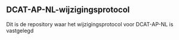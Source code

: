 ## DCAT-AP-NL-wijzigingsprotocol

Dit is de repository waar het wijzigingsprotocol voor DCAT-AP-NL is vastgelegd
